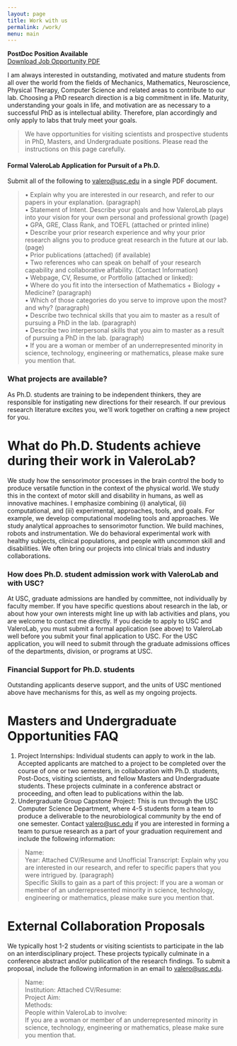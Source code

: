 ```yaml
---
layout: page
title: Work with us
permalink: /work/
menu: main
---
```


<b> PostDoc Position Available </b></br>
<a href="flyers/postdocAd.pdf">Download Job Opportunity PDF</a>


I am always interested in outstanding, motivated and mature students from all over the world from the fields of Mechanics, Mathematics, Neuroscience, Physical Therapy, Computer Science and related areas to contribute to our lab. Choosing a PhD research direction is a big commitment in life. Maturity, understanding your goals in life, and motivation are as necessary to a successful PhD as is intellectual ability. Therefore, plan accordingly and only apply to labs that truly meet your goals.

>We have opportunities for visiting scientists and prospective students in PhD, Masters, and Undergraduate positions. Please read the instructions on this page carefully.

#### Formal ValeroLab Application for Pursuit of a Ph.D.  
Submit all of the following to valero@usc.edu in a single PDF document.  

>• Explain why you are interested in our research, and refer to our papers in your explanation. (paragraph)  
• Statement of Intent. Describe your goals and how ValeroLab plays into your vision for your own personal and professional growth (page)  
• GPA, GRE, Class Rank, and TOEFL (attached or printed inline)  
• Describe your prior research experience and why your prior research aligns you to produce great research in the future at our lab.(page)  
• Prior publications (attached) (if available)  
• Two references who can speak on behalf of your research capability and collaborative affability. (Contact Information)  
• Webpage, CV, Resume, or Portfolio (attached or linked):  
• Where do you fit into the intersection of Mathematics + Biology + Medicine? (paragraph)  
• Which of those categories do you serve to improve upon the most? and why? (paragraph)  
• Describe two technical skills that you aim to master as a result of pursuing a PhD in the lab. (paragraph)  
• Describe two interpersonal skills that you aim to master as a result of pursuing a PhD in the lab. (paragraph)  
• If you are a woman or member of an underrepresented minority in science, technology, engineering or mathematics, please make sure you mention that.

### What projects are available?  
As Ph.D. students are training to be independent thinkers, they are responsible for instigating new directions for their research. If our previous research literature excites you, we'll work together on crafting a new project for you.

# What do Ph.D. Students achieve during their work in ValeroLab?
We study how the sensorimotor processes in the brain control the body to produce versatile function in the context of the physical world. We study this in the context of motor skill and disability in humans, as well as innovative machines. I emphasize combining (i) analytical, (ii) computational, and (iii) experimental, approaches, tools, and goals. For example, we develop computational modeling tools and approaches. We study analytical approaches to sensorimotor function. We build machines, robots and instrumentation. We do behavioral experimental work with healthy subjects, clinical populations, and people with uncommon skill and disabilities. We often bring our projects into clinical trials and industry collaborations.

### How does Ph.D. student admission work with ValeroLab and with USC?  
At USC, graduate admissions are handled by committee, not individually by faculty member. If you have specific questions about research in the lab, or about how your own interests might line up with lab activities and plans, you are welcome to contact me directly. If you decide to apply to USC and ValeroLab, you must submit a formal application (see above) to ValeroLab well before you submit your final application to USC. For the USC application, you will need to submit through the graduate admissions offices of the departments, division, or programs at USC.


### Financial Support for Ph.D. students
Outstanding applicants deserve support, and the units of USC mentioned above have mechanisms for this, as well as my ongoing projects.

# Masters and Undergraduate Opportunities FAQ
1. Project Internships: Individual students can apply to work in the lab. Accepted applicants are matched to a project to be completed over the course of one or two semesters, in collaboration with Ph.D. students, Post-Docs, visiting scientists, and fellow Masters and Undergraduate students. These projects culminate in a conference abstract or proceeding, and often lead to publications within the lab.
1. Undergraduate Group Capstone Project: This is run through the USC Computer Science Department, where 4-5 students form a team to produce a deliverable to the neurobiological community by the end of one semester. Contact valero@usc.edu if you are interested in forming a team to pursue research as a part of your graduation requirement and include the following information:
>Name:  
Year:
Attached CV/Resume and Unofficial Transcript:
Explain why you are interested in our research, and refer to specific papers that you were intrigued by. (paragraph)  
Specific Skills to gain as a part of this project:
If you are a woman or member of an underrepresented minority in science, technology, engineering or mathematics, please make sure you mention that.

# External Collaboration Proposals
We typically host 1-2 students or visiting scientists to participate in the lab on an interdisciplinary project. These projects typically culminate in a conference abstract and/or publication of the research findings. To submit a proposal, include the following information in an email to valero@usc.edu.


>Name:  
Institution:
Attached CV/Resume:  
Project Aim:  
Methods:  
People within ValeroLab to involve:  
If you are a woman or member of an underrepresented minority in science, technology, engineering or mathematics, please make sure you mention that.
